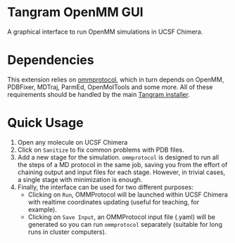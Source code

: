 # Tangram OpenMM GUI

A graphical interface to run OpenMM simulations in UCSF Chimera.

# Dependencies

This extension relies on [ommprotocol](https://github.com/insilichem/ommprotocol), which in turn depends on OpenMM, PDBFixer, MDTraj, ParmEd, OpenMolTools and some more. All of these requirements should be handled by the main [Tangram installer](https://github.com/insilichem/tangram).

# Quick Usage

1. Open any molecule on UCSF Chimera
2. Click on `Sanitize` to fix common problems with PDB files.
3. Add a new stage for the simulation. `ommprotocol` is designed to run all the steps of a MD protocol in the same job, saving you from the effort of chaining output and input files for each stage. However, in trivial cases, a single stage with minimization is enough.
4. Finally, the interface can be used for two different purposes:
    - Clicking on `Run`, OMMProtocol will be launched within UCSF Chimera with realtime coordinates updating (useful for teaching, for example).
    - Clicking on `Save Input`, an OMMProtocol input file (.yaml) will be generated so you can run `ommprotocol` separately (suitable for long runs in cluster computers).
